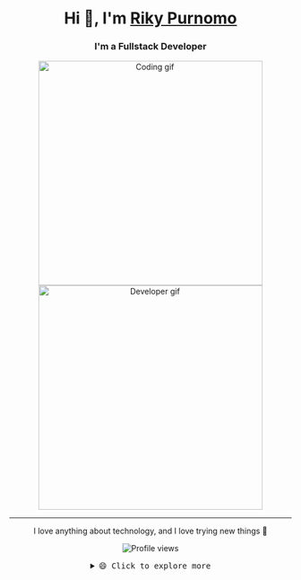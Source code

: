 <h1 align="center">Hi 👋, I'm <a href="https://rikypurnomo.vercel.app/">Riky Purnomo</a></h1>
<h3 align="center">I'm a Fullstack Developer</h3>

<p align="center">
  <img src="https://cdn.dribbble.com/users/1059583/screenshots/4171367/coding-freak.gif" width="400" alt="Coding gif" />
  <img src="https://media.giphy.com/media/qgQUggAC3Pfv687qPC/giphy.gif" width="400" alt="Developer gif" />
</p>

---

<p align="center">I love anything about technology, and I love trying new things 🚀</p>

<p align="center">
  <img src="https://komarev.com/ghpvc/?username=Rikypurnomo&label=Profile%20views&color=0e75b6&style=flat" alt="Profile views" />
</p>

<details align="center">
  <summary><samp>😄 Click to explore more</samp></summary>

## 🌱 I’m currently learning

- Laravel  
- VueJS  
- .NET  

## 💼 Technical Skills

<p align="center">
  <img src="https://img.shields.io/badge/html5-%23E34F26.svg?style=for-the-badge&logo=html5&logoColor=white" />
  <img src="https://img.shields.io/badge/tailwindcss-%2338B2AC.svg?style=for-the-badge&logo=tailwind-css&logoColor=white" />
  <img src="https://img.shields.io/badge/daisyui-5A0EF8?style=for-the-badge&logo=daisyui&logoColor=white" />
  <img src="https://img.shields.io/badge/bootstrap-%23563D7C.svg?style=for-the-badge&logo=bootstrap&logoColor=white" />
  <img src="https://img.shields.io/badge/SASS-hotpink.svg?style=for-the-badge&logo=SASS&logoColor=white" />
  <img src="https://img.shields.io/badge/javascript-%23323330.svg?style=for-the-badge&logo=javascript&logoColor=%23F7DF1E" />
  <img src="https://img.shields.io/badge/go-%2300ADD8.svg?style=for-the-badge&logo=go&logoColor=white" />
  <img src="https://img.shields.io/badge/react-%2320232a.svg?style=for-the-badge&logo=react&logoColor=%2361DAFB" />
  <img src="https://img.shields.io/badge/react_native-%2320232a.svg?style=for-the-badge&logo=react&logoColor=%2361DAFB" />
  <img src="https://img.shields.io/badge/mysql-%2300f.svg?style=for-the-badge&logo=mysql&logoColor=white" />
  <img src="https://img.shields.io/badge/postgres-%23316192.svg?style=for-the-badge&logo=postgresql&logoColor=white" />
</p>

## 📈 GitHub Stats

<p align="center">
  <img src="http://github-profile-summary-cards.vercel.app/api/cards/profile-details?username=Rikypurnomo&theme=tokyonight" />
  <br />
  <img src="http://github-profile-summary-cards.vercel.app/api/cards/repos-per-language?username=Rikypurnomo&theme=tokyonight" />
  <img src="http://github-profile-summary-cards.vercel.app/api/cards/most-commit-language?username=Rikypurnomo&theme=tokyonight" />
</p>

</details>
